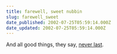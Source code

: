 ```yaml
---
title: farewell, sweet nubbin
slug: farewell_sweet
date_published: 2002-07-25T05:59:14.000Z
date_updated: 2002-07-25T05:59:14.000Z
---
```


And all good things, they say, [never last](http://www.nubbin.com/).
